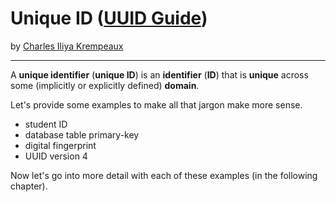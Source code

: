 # Unique ID ([UUID Guide](../../README.md))

by [Charles Iliya Krempeaux](http://changelog.ca/)

---

A **unique identifier** (**unique ID**) is an **identifier** (**ID**) that is **unique** across some (implicitly or explicitly defined) **domain**.

Let's provide some examples to make all that jargon make more sense.

* student ID
* database table primary-key
* digital fingerprint
* UUID version 4

Now let's go into more detail with each of these examples (in the following chapter).
